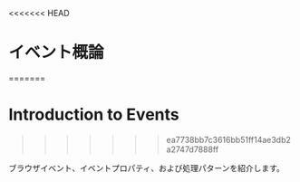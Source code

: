 <<<<<<< HEAD
# イベント概論
=======
# Introduction to Events
>>>>>>> ea7738bb7c3616bb51ff14ae3db2a2747d7888ff

ブラウザイベント、イベントプロパティ、および処理パターンを紹介します。
